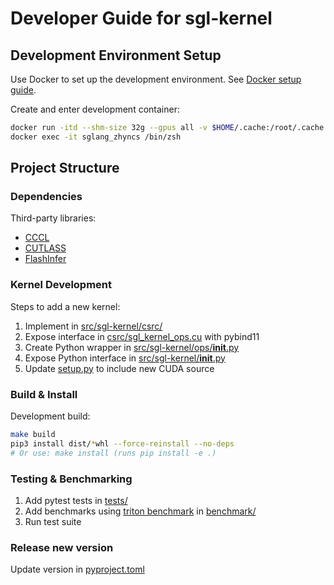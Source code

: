 # Developer Guide for sgl-kernel

## Development Environment Setup

Use Docker to set up the development environment. See [Docker setup guide](https://github.com/sgl-project/sglang/blob/main/docs/developer/development_guide_using_docker.md#setup-docker-container).

Create and enter development container:
```bash
docker run -itd --shm-size 32g --gpus all -v $HOME/.cache:/root/.cache --ipc=host --name sglang_zhyncs lmsysorg/sglang:dev /bin/zsh
docker exec -it sglang_zhyncs /bin/zsh
```

## Project Structure

### Dependencies

Third-party libraries:

- [CCCL](https://github.com/NVIDIA/cccl)
- [CUTLASS](https://github.com/NVIDIA/cutlass)
- [FlashInfer](https://github.com/flashinfer-ai/flashinfer)

### Kernel Development

Steps to add a new kernel:

1. Implement in [src/sgl-kernel/csrc/](https://github.com/sgl-project/sglang/tree/main/sgl-kernel/src/sgl-kernel/csrc)
2. Expose interface in [csrc/sgl_kernel_ops.cu](https://github.com/sgl-project/sglang/blob/main/sgl-kernel/src/sgl-kernel/csrc/sgl_kernel_ops.cu) with pybind11
3. Create Python wrapper in [src/sgl-kernel/ops/__init__.py](https://github.com/sgl-project/sglang/blob/main/sgl-kernel/src/sgl-kernel/ops/__init__.py)
4. Expose Python interface in [src/sgl-kernel/__init__.py](https://github.com/sgl-project/sglang/blob/main/sgl-kernel/src/sgl-kernel/__init__.py)
5. Update [setup.py](https://github.com/sgl-project/sglang/blob/main/sgl-kernel/setup.py) to include new CUDA source

### Build & Install

Development build:

```bash
make build
pip3 install dist/*whl --force-reinstall --no-deps
# Or use: make install (runs pip install -e .)
```

### Testing & Benchmarking

1. Add pytest tests in [tests/](https://github.com/sgl-project/sglang/tree/main/sgl-kernel/tests)
2. Add benchmarks using [triton benchmark](https://triton-lang.org/main/python-api/generated/triton.testing.Benchmark.html) in [benchmark/](https://github.com/sgl-project/sglang/tree/main/sgl-kernel/benchmark)
3. Run test suite

### Release new version

Update version in [pyproject.toml](https://github.com/sgl-project/sglang/blob/main/sgl-kernel/pyproject.toml)
